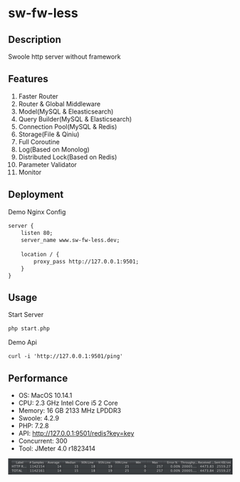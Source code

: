 # sw-fw-less

## Description
Swoole http server without framework

## Features
1. Faster Router
2. Router & Global Middleware
3. Model(MySQL & Eleasticsearch)
4. Query Builder(MySQL & Elasticsearch)
5. Connection Pool(MySQL & Redis)
6. Storage(File & Qiniu)
7. Full Coroutine
8. Log(Based on Monolog)
9. Distributed Lock(Based on Redis)
10. Parameter Validator
11. Monitor

## Deployment
Demo Nginx Config
```shell
server {
    listen 80;
    server_name www.sw-fw-less.dev;

    location / {
        proxy_pass http://127.0.0.1:9501;
    }
}
```

## Usage
Start Server
```php
php start.php
```

Demo Api
```shell
curl -i 'http://127.0.0.1:9501/ping'
```

## Performance
* OS: MacOS 10.14.1
* CPU: 2.3 GHz Intel Core i5 2 Core
* Memory: 16 GB 2133 MHz LPDDR3
* Swoole: 4.2.9
* PHP: 7.2.8
* API: http://127.0.0.1:9501/redis?key=key
* Concurrent: 300
* Tool: JMeter 4.0 r1823414

![Load Testing](./docs/load_test.jpg)
